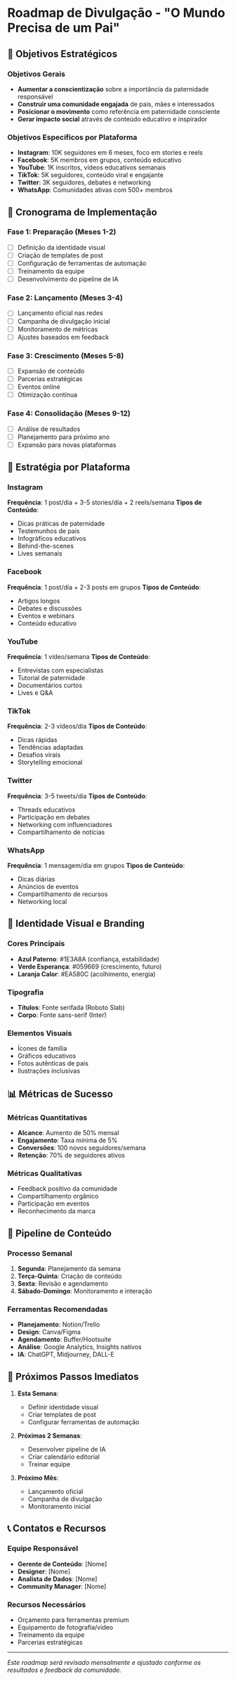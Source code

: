 # Roadmap de Divulgação - "O Mundo Precisa de um Pai"

## 🎯 Objetivos Estratégicos

### Objetivos Gerais
- **Aumentar a conscientização** sobre a importância da paternidade responsável
- **Construir uma comunidade engajada** de pais, mães e interessados
- **Posicionar o movimento** como referência em paternidade consciente
- **Gerar impacto social** através de conteúdo educativo e inspirador

### Objetivos Específicos por Plataforma
- **Instagram**: 10K seguidores em 6 meses, foco em stories e reels
- **Facebook**: 5K membros em grupos, conteúdo educativo
- **YouTube**: 1K inscritos, vídeos educativos semanais
- **TikTok**: 5K seguidores, conteúdo viral e engajante
- **Twitter**: 3K seguidores, debates e networking
- **WhatsApp**: Comunidades ativas com 500+ membros

## 📅 Cronograma de Implementação

### Fase 1: Preparação (Meses 1-2)
- [ ] Definição da identidade visual
- [ ] Criação de templates de post
- [ ] Configuração de ferramentas de automação
- [ ] Treinamento da equipe
- [ ] Desenvolvimento do pipeline de IA

### Fase 2: Lançamento (Meses 3-4)
- [ ] Lançamento oficial nas redes
- [ ] Campanha de divulgação inicial
- [ ] Monitoramento de métricas
- [ ] Ajustes baseados em feedback

### Fase 3: Crescimento (Meses 5-8)
- [ ] Expansão de conteúdo
- [ ] Parcerias estratégicas
- [ ] Eventos online
- [ ] Otimização contínua

### Fase 4: Consolidação (Meses 9-12)
- [ ] Análise de resultados
- [ ] Planejamento para próximo ano
- [ ] Expansão para novas plataformas

## 📱 Estratégia por Plataforma

### Instagram
**Frequência**: 1 post/dia + 3-5 stories/dia + 2 reels/semana
**Tipos de Conteúdo**:
- Dicas práticas de paternidade
- Testemunhos de pais
- Infográficos educativos
- Behind-the-scenes
- Lives semanais

### Facebook
**Frequência**: 1 post/dia + 2-3 posts em grupos
**Tipos de Conteúdo**:
- Artigos longos
- Debates e discussões
- Eventos e webinars
- Conteúdo educativo

### YouTube
**Frequência**: 1 vídeo/semana
**Tipos de Conteúdo**:
- Entrevistas com especialistas
- Tutorial de paternidade
- Documentários curtos
- Lives e Q&A

### TikTok
**Frequência**: 2-3 vídeos/dia
**Tipos de Conteúdo**:
- Dicas rápidas
- Tendências adaptadas
- Desafios virais
- Storytelling emocional

### Twitter
**Frequência**: 3-5 tweets/dia
**Tipos de Conteúdo**:
- Threads educativos
- Participação em debates
- Networking com influenciadores
- Compartilhamento de notícias

### WhatsApp
**Frequência**: 1 mensagem/dia em grupos
**Tipos de Conteúdo**:
- Dicas diárias
- Anúncios de eventos
- Compartilhamento de recursos
- Networking local

## 🎨 Identidade Visual e Branding

### Cores Principais
- **Azul Paterno**: #1E3A8A (confiança, estabilidade)
- **Verde Esperança**: #059669 (crescimento, futuro)
- **Laranja Calor**: #EA580C (acolhimento, energia)

### Tipografia
- **Títulos**: Fonte serifada (Roboto Slab)
- **Corpo**: Fonte sans-serif (Inter)

### Elementos Visuais
- Ícones de família
- Gráficos educativos
- Fotos autênticas de pais
- Ilustrações inclusivas

## 📊 Métricas de Sucesso

### Métricas Quantitativas
- **Alcance**: Aumento de 50% mensal
- **Engajamento**: Taxa mínima de 5%
- **Conversões**: 100 novos seguidores/semana
- **Retenção**: 70% de seguidores ativos

### Métricas Qualitativas
- Feedback positivo da comunidade
- Compartilhamento orgânico
- Participação em eventos
- Reconhecimento da marca

## 🔄 Pipeline de Conteúdo

### Processo Semanal
1. **Segunda**: Planejamento da semana
2. **Terça-Quinta**: Criação de conteúdo
3. **Sexta**: Revisão e agendamento
4. **Sábado-Domingo**: Monitoramento e interação

### Ferramentas Recomendadas
- **Planejamento**: Notion/Trello
- **Design**: Canva/Figma
- **Agendamento**: Buffer/Hootsuite
- **Análise**: Google Analytics, Insights nativos
- **IA**: ChatGPT, Midjourney, DALL-E

## 🚀 Próximos Passos Imediatos

1. **Esta Semana**:
   - Definir identidade visual
   - Criar templates de post
   - Configurar ferramentas de automação

2. **Próximas 2 Semanas**:
   - Desenvolver pipeline de IA
   - Criar calendário editorial
   - Treinar equipe

3. **Próximo Mês**:
   - Lançamento oficial
   - Campanha de divulgação
   - Monitoramento inicial

## 📞 Contatos e Recursos

### Equipe Responsável
- **Gerente de Conteúdo**: [Nome]
- **Designer**: [Nome]
- **Analista de Dados**: [Nome]
- **Community Manager**: [Nome]

### Recursos Necessários
- Orçamento para ferramentas premium
- Equipamento de fotografia/vídeo
- Treinamento da equipe
- Parcerias estratégicas

---

*Este roadmap será revisado mensalmente e ajustado conforme os resultados e feedback da comunidade.* 